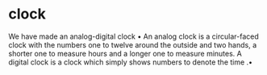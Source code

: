 # clock

We have made an analog-digital clock
• An analog clock is a circular-faced clock with the numbers one to twelve around the outside and two hands, a shorter one to measure hours and a longer one to measure minutes. A digital clock is a clock which simply shows numbers to denote the time .•
